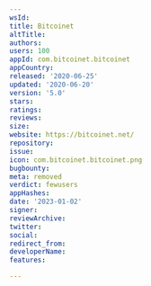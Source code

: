 ```yaml
---
wsId: 
title: Bitcoinet
altTitle: 
authors: 
users: 100
appId: com.bitcoinet.bitcoinet
appCountry: 
released: '2020-06-25'
updated: '2020-06-20'
version: '5.0'
stars: 
ratings: 
reviews: 
size: 
website: https://bitcoinet.net/
repository: 
issue: 
icon: com.bitcoinet.bitcoinet.png
bugbounty: 
meta: removed
verdict: fewusers
appHashes: 
date: '2023-01-02'
signer: 
reviewArchive: 
twitter: 
social: 
redirect_from: 
developerName: 
features: 

---
```


